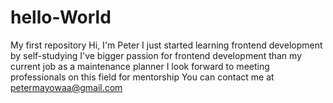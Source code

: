 # hello-World
My first repository
Hi, I'm Peter
I just started learning frontend development by self-studying
I've bigger passion for frontend development than my current job as a maintenance planner
I look forward to meeting professionals on this field for mentorship
You can contact me at petermayowaa@gmail.com





















































































